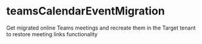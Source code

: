 # teamsCalendarEventMigration
Get migrated online Teams meetings and recreate them in the Target tenant to restore meeting links functionality
